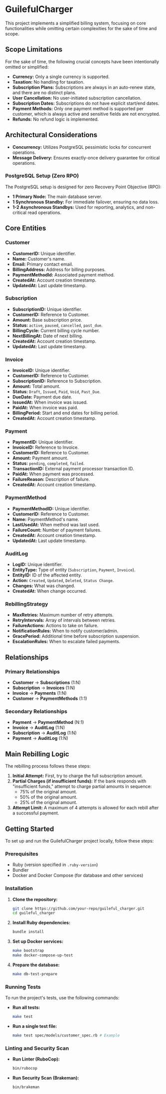 # GuilefulCharger

This project implements a simplified billing system, focusing on core functionalities while omitting certain complexities for the sake of time and scope.

## Scope Limitations

For the sake of time, the following crucial concepts have been intentionally omitted or simplified:

*   **Currency:** Only a single currency is supported.
*   **Taxation:** No handling for taxation.
*   **Subscription Plans:** Subscriptions are always in an auto-renew state, and there are no distinct plans.
*   **User Cancellation:** No user-initiated subscription cancellation.
*   **Subscription Dates:** Subscriptions do not have explicit start/end dates.
*   **Payment Methods:** Only one payment method is supported per customer, which is always active and sensitive fields are not encrypted.
*   **Refunds:** No refund logic is implemented.

## Architectural Considerations

*   **Concurrency:** Utilizes PostgreSQL pessimistic locks for concurrent operations.
*   **Message Delivery:** Ensures exactly-once delivery guarantee for critical operations.

### PostgreSQL Setup (Zero RPO)

The PostgreSQL setup is designed for zero Recovery Point Objective (RPO):

*   **1 Primary Node:** The main database server.
*   **1 Synchronous Standby:** For immediate failover, ensuring no data loss.
*   **1-2 Asynchronous Standbys:** Used for reporting, analytics, and non-critical read operations.

## Core Entities

### Customer

*   **CustomerID:** Unique identifier.
*   **Name:** Customer's name.
*   **Email:** Primary contact email.
*   **BillingAddress:** Address for billing purposes.
*   **PaymentMethodId:** Associated payment method.
*   **CreatedAt:** Account creation timestamp.
*   **UpdatedAt:** Last update timestamp.

### Subscription

*   **SubscriptionID:** Unique identifier.
*   **CustomerID:** Reference to Customer.
*   **Amount:** Base subscription price.
*   **Status:** `active`, `paused`, `cancelled`, `past_due`.
*   **BillingCycle:** Current billing cycle number.
*   **NextBillingAt:** Date of next billing.
*   **CreatedAt:** Account creation timestamp.
*   **UpdatedAt:** Last update timestamp.

### Invoice

*   **InvoiceID:** Unique identifier.
*   **CustomerID:** Reference to Customer.
*   **SubscriptionID:** Reference to Subscription.
*   **Amount:** Total amount.
*   **Status:** `Draft`, `Issued`, `Paid`, `Void`, `Past_Due`.
*   **DueDate:** Payment due date.
*   **IssuedAt:** When invoice was issued.
*   **PaidAt:** When invoice was paid.
*   **BillingPeriod:** Start and end dates for billing period.
*   **CreatedAt:** Account creation timestamp.

### Payment

*   **PaymentID:** Unique identifier.
*   **InvoiceID:** Reference to Invoice.
*   **CustomerID:** Reference to Customer.
*   **Amount:** Payment amount.
*   **Status:** `pending`, `completed`, `failed`.
*   **TransactionID:** External payment processor transaction ID.
*   **PaidAt:** When payment was processed.
*   **FailureReason:** Description of failure.
*   **CreatedAt:** Account creation timestamp.

### PaymentMethod

*   **PaymentMethodID:** Unique identifier.
*   **CustomerID:** Reference to Customer.
*   **Name:** PaymentMethod's name.
*   **LastUsedAt:** When method was last used.
*   **FailureCount:** Number of payment failures.
*   **CreatedAt:** Account creation timestamp.
*   **UpdatedAt:** Last update timestamp.

### AuditLog

*   **LogID:** Unique identifier.
*   **EntityType:** Type of entity (`Subscription`, `Payment`, `Invoice`).
*   **EntityID:** ID of the affected entity.
*   **Action:** `Created`, `Updated`, `Deleted`, `Status Change`.
*   **Changes:** What was changed.
*   **CreatedAt:** When change occurred.

### RebillingStrategy

*   **MaxRetries:** Maximum number of retry attempts.
*   **RetryIntervals:** Array of intervals between retries.
*   **FailureActions:** Actions to take on failure.
*   **NotificationRules:** When to notify customer/admin.
*   **GracePeriod:** Additional time before subscription suspension.
*   **EscalationRules:** When to escalate failed payments.

## Relationships

### Primary Relationships

*   **Customer** -> **Subscriptions** (1:N)
*   **Subscription** -> **Invoices** (1:N)
*   **Invoice** -> **Payments** (1:N)
*   **Customer** -> **PaymentMethods** (1:1)

### Secondary Relationships

*   **Payment** -> **PaymentMethod** (N:1)
*   **Invoice** -> **AuditLog** (1:N)
*   **Subscription** -> **AuditLog** (1:N)
*   **Payment** -> **AuditLog** (1:N)

## Main Rebilling Logic

The rebilling process follows these steps:

1.  **Initial Attempt:** First, try to charge the full subscription amount.
2.  **Partial Charges (if insufficient funds):** If the bank responds with "insufficient funds," attempt to charge partial amounts in sequence:
    *   75% of the original amount.
    *   50% of the original amount.
    *   25% of the original amount.
3.  **Attempt Limit:** A maximum of 4 attempts is allowed for each rebill after a successful payment.

## Getting Started

To set up and run the GuilefulCharger project locally, follow these steps:

### Prerequisites

*   Ruby (version specified in `.ruby-version`)
*   Bundler
*   Docker and Docker Compose (for database and other services)

### Installation

1.  **Clone the repository:**
    ```bash
    git clone https://github.com/your-repo/guileful_charger.git
    cd guileful_charger
    ```

2.  **Install Ruby dependencies:**
    ```bash
    bundle install
    ```

3.  **Set up Docker services:**
    ```bash
    make bootstrap
    make docker-compose-up-test
    ```

4.  **Prepare the database:**
    ```bash
    make db-test-prepare
    ```

### Running Tests

To run the project's tests, use the following commands:

*   **Run all tests:**
    ```bash
    make test
    ```
*   **Run a single test file:**
    ```bash
    make test spec/models/customer_spec.rb # Example
    ```

### Linting and Security Scan

*   **Run Linter (RuboCop):**
    ```bash
    bin/rubocop
    ```
*   **Run Security Scan (Brakeman):**
    ```bash
    bin/brakeman
    ```

